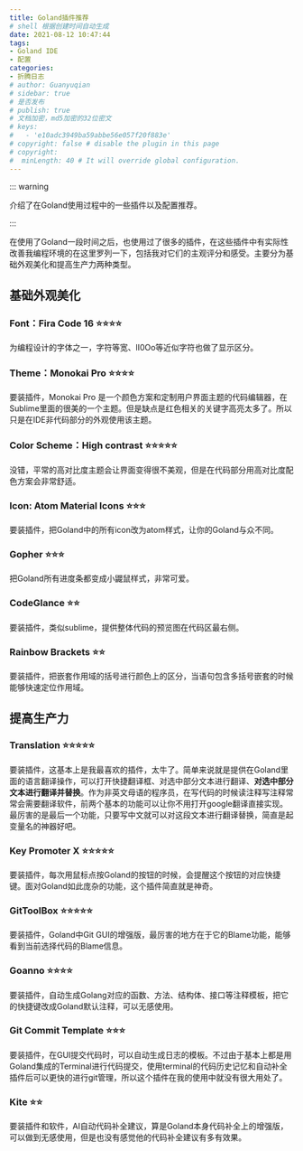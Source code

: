 ```yaml
---
title: Goland插件推荐
# shell 根据创建时间自动生成
date: 2021-08-12 10:47:44
tags:
- Goland IDE
- 配置
categories:
- 折腾日志
# author: Guanyuqian
# sidebar: true
# 是否发布
# publish: true
# 文档加密，md5加密的32位密文
# keys:
# 	- 'e10adc3949ba59abbe56e057f20f883e'
# copyright: false # disable the plugin in this page 
# copyright:
#  minLength: 40 # It will override global configuration. 
---
```


::: warning

介绍了在Goland使用过程中的一些插件以及配置推荐。

:::

<!-- more -->

在使用了Goland一段时间之后，也使用过了很多的插件，在这些插件中有实际性改善我编程环境的在这里罗列一下，包括我对它们的主观评分和感受。主要分为基础外观美化和提高生产力两种类型。

## 基础外观美化

### Font：Fira Code 16 ⭐️⭐️⭐️⭐️

为编程设计的字体之一，字符等宽、lI0Oo等近似字符也做了显示区分。

### Theme：Monokai Pro ⭐️⭐️⭐️⭐️ 

要装插件，Monokai Pro 是一个颜色方案和定制用户界面主题的代码编辑器，在Sublime里面的很美的一个主题。但是缺点是红色相关的关键字高亮太多了。所以只是在IDE非代码部分的外观使用该主题。

### Color Scheme：High contrast ⭐️⭐️⭐️⭐️⭐️

没错，平常的高对比度主题会让界面变得很不美观，但是在代码部分用高对比度配色方案会非常舒适。

### Icon: Atom Material Icons ⭐️⭐️⭐️

要装插件，把Goland中的所有icon改为atom样式，让你的Goland与众不同。

### Gopher ⭐️⭐️⭐️

把Goland所有进度条都变成小鼹鼠样式，非常可爱。

### CodeGlance ⭐️⭐️

要装插件，类似sublime，提供整体代码的预览图在代码区最右侧。

### Rainbow Brackets ⭐️⭐️

要装插件，把嵌套作用域的括号进行颜色上的区分，当语句包含多括号嵌套的时候能够快速定位作用域。

## 提高生产力

### Translation ⭐️⭐️⭐️⭐️⭐️

要装插件，这基本上是我最喜欢的插件，太牛了。简单来说就是提供在Goland里面的语言翻译操作，可以打开快捷翻译框、对选中部分文本进行翻译、**对选中部分文本进行翻译并替换**。作为非英文母语的程序员，在写代码的时候读注释写注释常常会需要翻译软件，前两个基本的功能可以让你不用打开google翻译直接实现。最厉害的是最后一个功能，只要写中文就可以对这段文本进行翻译替换，简直是起变量名的神器好吧。

### Key Promoter X ⭐️⭐️⭐️⭐️⭐️

要装插件，每次用鼠标点按Goland的按钮的时候，会提醒这个按钮的对应快捷键。面对Goland如此庞杂的功能，这个插件简直就是神奇。

### GitToolBox ⭐️⭐️⭐️⭐️⭐️

要装插件，Goland中Git GUI的增强版，最厉害的地方在于它的Blame功能，能够看到当前选择代码的Blame信息。

### Goanno ⭐️⭐️⭐️⭐️

要装插件，自动生成Golang对应的函数、方法、结构体、接口等注释模板，把它的快捷键改成Goland默认注释，可以无感使用。

### Git Commit Template ⭐️⭐️⭐️

要装插件，在GUI提交代码时，可以自动生成日志的模板。不过由于基本上都是用Goland集成的Terminal进行代码提交，使用terminal的代码历史记忆和自动补全插件后可以更快的进行git管理，所以这个插件在我的使用中就没有很大用处了。

### Kite ⭐️⭐️

要装插件和软件，AI自动代码补全建议，算是Goland本身代码补全上的增强版，可以做到无感使用，但是也没有感觉他的代码补全建议有多有效果。
